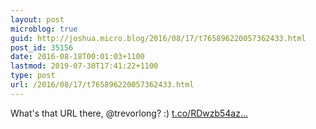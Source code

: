 ```yaml
---
layout: post
microblog: true
guid: http://joshua.micro.blog/2016/08/17/t765896220057362433.html
post_id: 35156
date: 2016-08-18T00:01:03+1100
lastmod: 2019-07-30T17:41:22+1100
type: post
url: /2016/08/17/t765896220057362433.html
---
```

What's that URL there, @trevorlong? :) [t.co/RDwzb54az...](https://t.co/RDwzb54azA)

